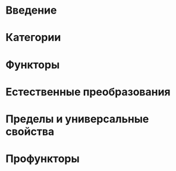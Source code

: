 
# Введение


# Категории




# Функторы

# Естественные преобразования

# Пределы и универсальные свойства

# Профункторы

